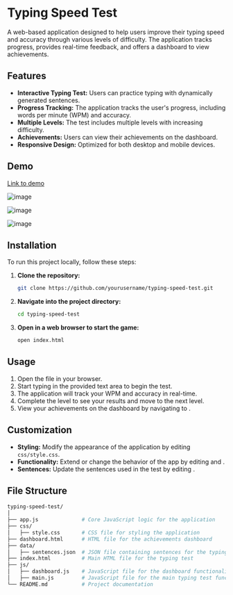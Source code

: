 # Typing Speed Test

A web-based application designed to help users improve their typing speed and accuracy through various levels of difficulty. The application tracks progress, provides real-time feedback, and offers a dashboard to view achievements.

## Features

- **Interactive Typing Test:** Users can practice typing with dynamically generated sentences.
- **Progress Tracking:** The application tracks the user's progress, including words per minute (WPM) and accuracy.
- **Multiple Levels:** The test includes multiple levels with increasing difficulty.
- **Achievements:** Users can view their achievements on the dashboard.
- **Responsive Design:** Optimized for both desktop and mobile devices.

## Demo

[Link to demo](https://dzc2s7.csb.app/dashboard.html)

![image](https://github.com/user-attachments/assets/a576c225-de7b-4f29-9e6b-b859ec5ecbcc)

![image](https://github.com/user-attachments/assets/38a01579-7829-48db-9968-a121e1640132)

![image](https://github.com/user-attachments/assets/e13031f5-c0f3-4962-bc18-370aeaccb74d)

## Installation

To run this project locally, follow these steps:

1. **Clone the repository:**
    ```bash
    git clone https://github.com/yourusername/typing-speed-test.git
    ```

2. **Navigate into the project directory:**
    ```bash
    cd typing-speed-test
    ```

3. **Open  in a web browser to start the game:**
    ```bash
    open index.html
    ```

## Usage

1. Open the  file in your browser.
2. Start typing in the provided text area to begin the test.
3. The application will track your WPM and accuracy in real-time.
4. Complete the level to see your results and move to the next level.
5. View your achievements on the dashboard by navigating to .

## Customization

- **Styling:** Modify the appearance of the application by editing `css/style.css`.
- **Functionality:** Extend or change the behavior of the app by editing  and .
- **Sentences:** Update the sentences used in the test by editing .

## File Structure

```bash
typing-speed-test/
│
├── app.js              # Core JavaScript logic for the application
├── css/
│   ├── style.css       # CSS file for styling the application
├── dashboard.html      # HTML file for the achievements dashboard
├── data/
│   ├── sentences.json  # JSON file containing sentences for the typing test
├── index.html          # Main HTML file for the typing test
├── js/
│   ├── dashboard.js    # JavaScript file for the dashboard functionality
│   ├── main.js         # JavaScript file for the main typing test functionality
└── README.md           # Project documentation
